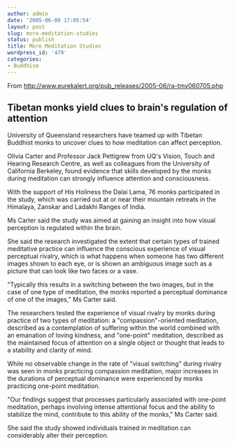 ```yaml
---
author: admin
date: '2005-06-09 17:05:54'
layout: post
slug: more-meditation-studies
status: publish
title: More Meditation Studies
wordpress_id: '479'
categories:
- Buddhism
---
```

From
<a href="http://www.eurekalert.org/pub_releases/2005-06/ra-tmy060705.php">
http://www.eurekalert.org/pub_releases/2005-06/ra-tmy060705.php</a>
<h2>Tibetan monks yield clues to brain's regulation of attention</h2>
University of Queensland researchers have teamed up with Tibetan Buddhist monks to uncover clues to how meditation can affect perception.

Olivia Carter and Professor Jack Pettigrew from UQ's Vision, Touch and Hearing Research Centre, as well as colleagues from the University of California Berkeley, found evidence that skills developed by the monks during meditation can strongly influence attention and consciousness.

With the support of His Holiness the Dalai Lama, 76 monks participated in the study, which was carried out at or near their mountain retreats in the Himalaya, Zanskar and Ladakhi Ranges of India.

Ms Carter said the study was aimed at gaining an insight into how visual perception is regulated within the brain.

She said the research investigated the extent that certain types of trained meditative practice can influence the conscious experience of visual perceptual rivalry, which is what happens when someone has two different images shown to each eye, or is shown an ambiguous image such as a picture that can look like two faces or a vase.

"Typically this results in a switching between the two images, but in the case of one type of meditation, the monks reported a perceptual dominance of one of the images," Ms Carter said.

The researchers tested the experience of visual rivalry by monks during practice of two types of meditation: a "compassion"-oriented meditation, described as a contemplation of suffering within the world combined with an emanation of loving kindness, and "one-point" meditation, described as the maintained focus of attention on a single object or thought that leads to a stability and clarity of mind.

While no observable change in the rate of "visual switching" during rivalry was seen in monks practicing compassion meditation, major increases in the durations of perceptual dominance were experienced by monks practicing one-point meditation.

"Our findings suggest that processes particularly associated with one-point meditation, perhaps involving intense attentional focus and the ability to stabilize the mind, contribute to this ability of the monks," Ms Carter said.

She said the study showed individuals trained in meditation can considerably alter their perception.
